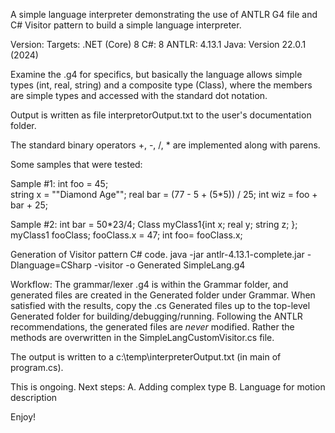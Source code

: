 A simple language interpreter demonstrating the use of ANTLR G4 file and C# Visitor pattern to build a simple language interpreter.

Version:
Targets: .NET (Core) 8
C#: 8
ANTLR: 4.13.1
Java: Version 22.0.1 (2024)

Examine the .g4 for specifics, but basically the language allows simple types (int, real, string) and a composite type (Class), where
the members are simple types and accessed with the standard dot notation.

Output is written as file interpretorOutput.txt to the user's documentation folder.

The standard binary operators +, -, /, * are implemented along with parens.

Some samples that were tested:

Sample #1:
int foo = 45;  
string x = ""Diamond Age""; 
real bar = (77 - 5 + (5*5)) / 25; 
int wiz = foo + bar + 25; 

Sample #2:
int bar = 50*23/4; 
Class myClass1{int x; real y; string z; };
myClass1 fooClass;
fooClass.x = 47;
int foo= fooClass.x;

Generation of Visitor pattern C# code.
java -jar antlr-4.13.1-complete.jar -Dlanguage=CSharp -visitor -o Generated SimpleLang.g4

Workflow:
The grammar/lexer .g4 is within the Grammar folder, and generated files are created in the Generated folder under Grammar.
When satisfied with the results, copy the .cs Generated files up to the top-level Generated folder for building/debugging/running.
Following the ANTLR recommendations, the generated files are *never* modified. Rather the methods are overwritten in the SimpleLangCustomVisitor.cs file.

The output is written to a c:\temp\interpreterOutput.txt (in main of program.cs).

This is ongoing. Next steps: 
A. Adding complex type
B. Language for motion description

Enjoy!




